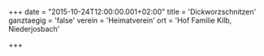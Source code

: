 +++
date = "2015-10-24T12:00:00.001+02:00"
title = 'Dickworzschnitzen'
ganztaegig = 'false'
verein = 'Heimatverein'
ort = 'Hof Familie Kilb, Niederjosbach'

+++

      